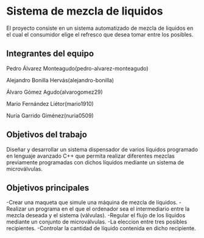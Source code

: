 # Sistema de mezcla de liquidos

El proyecto consiste en un sistema automatizado de mezcla de liquidos en el cual el consumidor elige el refresco que desea tomar entre los posibles.

## Integrantes del equipo

Pedro Álvarez Monteagudo(pedro-alvarez-monteagudo)

Alejandro Bonilla Hervás(alejandro-bonilla)

Álvaro Gómez Agudo(alvarogomez29)

Mario Fernández Liétor(mario1910)

Nuria Garrido Giménez(nuria0509)



## Objetivos del trabajo

Diseñar y desarrollar un sistema dispensador de  varios líquidos programado en lenguaje avanzado C++  que permita realizar diferentes mezclas previamente programadas con dichos líquidos mediante un sistema de microválvulas.


## Objetivos principales
-Crear una maqueta que simule una máquina de mezcla de líquidos.
-Realizar un programa en el que el ordenador sea el intermediario entre la mezcla deseada y el sistema (válvulas).
-Regular el flujo de los líquidos mediante un conjunto de microválvulas.
-La eleccion entre tres posibles recipientes.
-Controlar la cantidad de líquido contenida en dicho recipiente.
